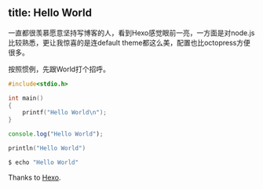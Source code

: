 title: Hello World
---
一直都很羡慕愿意坚持写博客的人，看到Hexo感觉眼前一亮，一方面是对node.js比较熟悉，更让我惊喜的是连default theme都这么美，配置也比octopress方便很多。
<!--more-->
按照惯例，先跟World打个招呼。


```C
#include<stdio.h>

int main()
{
	printf("Hello World\n");
}
```

```javascript
console.log("Hello World");
```

```swift
println("Hello World")
```

```bash
$ echo "Hello World"
```

Thanks to [Hexo](http://hexo.io).